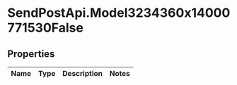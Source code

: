 # SendPostApi.Model3234360x14000771530False

## Properties
Name | Type | Description | Notes
------------ | ------------- | ------------- | -------------


